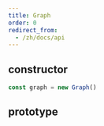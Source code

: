 ```yaml
---
title: Graph
order: 0
redirect_from:
  - /zh/docs/api
---
```


## constructor

```ts
const graph = new Graph()
```

## prototype
